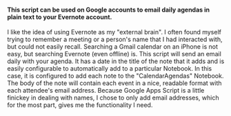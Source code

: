 #### This script can be used on Google accounts to email daily agendas in plain text to your Evernote account. 

I like the idea of using Evernote as my "external brain".  I often found myself trying to remember a meeting or a person's name that I had interacted with, but could not easily recall.  Searching a Gmail calendar on an iPhone is not easy, but searching Evernote (even offline) is.  This script will send an email daily with your agenda.  It has a date in the title of the note that it adds and is easily configurable to automatically add to a particular Notebook.  In this case, it is configured to add each note to the "CalendarAgendas" Notebook.  The body of the note will contain each event in a nice, readable format with each attendee's email address.  Because Google Apps Script is a little finickey in dealing with names, I chose to only add email addresses, which for the most part, gives me the functionality I need.